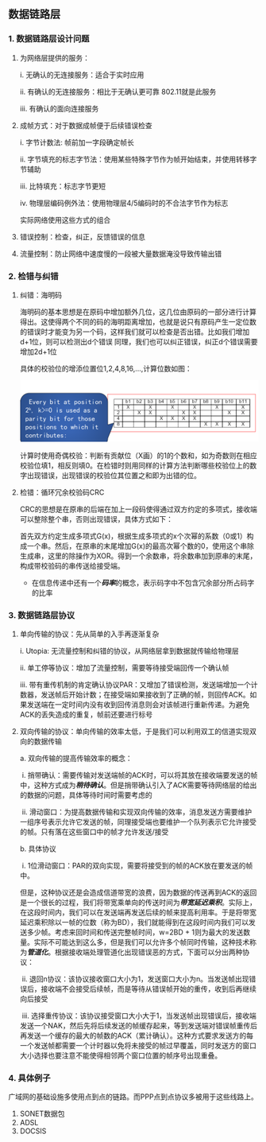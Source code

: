 ## 数据链路层

### 1. 数据链路层设计问题

1. 为网络层提供的服务：

   i. 无确认的无连接服务：适合于实时应用

   ii. 有确认的无连接服务：相比于无确认更可靠 802.11就是此服务

   iii. 有确认的面向连接服务

2. 成帧方式：对于数据成帧便于后续错误检查

   i. 字节计数法: 帧前加一字段确定帧长

   ii. 字节填充的标志字节法：使用某些特殊字节作为帧开始结束，并使用转移字节辅助

   iii. 比特填充：标志字节更短

   iv. 物理层编码例外法：使用物理层4/5编码时的不合法字节作为标志

   实际网络使用这些方式的组合

3. 错误控制：检查，纠正，反馈错误的信息

4. 流量控制：防止网络中速度慢的一段被大量数据淹没导致传输出错

### 2. 检错与纠错

 1. 纠错：海明码

    海明码的基本思想是在原码中增加额外几位，这几位由原码的一部分进行计算得出。这使得两个不同的码的海明距离增加，也就是说只有原码产生一定位数的错误时才能变为另一个码，这样我们就可以检查是否出错。比如我们增加d+1位，则可以检测出d个错误
    同理，我们也可以纠正错误，纠正d个错误需要增加2d+1位

    具体的校验位的增添位置位1,2,4,8,16,...,计算位数如图：

    ![](./images/hamming_code.png)

    计算时使用奇偶校验：判断有贡献位（X画）的1的个数和，如为奇数则在相应校验位填1，相反则填0。在检错时则用同样的计算方法判断哪些校验位上的数字出现错误，出现错误的校验位其位置之和即为出错的位。

 2. 检错：循环冗余校验码CRC

    CRC的思想是在原串的后端在加上一段码使得通过双方约定的多项式，接收端可以整除整个串，否则出现错误，具体方式如下：

    首先双方约定生成多项式G(x)，根据生成多项式的x个次幂的系数（0或1）构成一个串。然后，在原串的末尾增加G(x)的最高次幂个数的0，使用这个串除生成串，这里的除操作为XOR。得到一个余数串，将余数串加到原串的末尾，构成带校验码的串传送给接受端。

    * 在信息传递中还有一个***码率***的概念，表示码字中不包含冗余部分所占码字的比率

### 3. 数据链路层协议

 1. 单向传输的协议：先从简单的入手再逐渐复杂

    i. Utopia: 无流量控制和纠错的协议，从网络层拿到数据就传输给物理层

    ii. 单工停等协议：增加了流量控制，需要等待接受端回传一个确认帧

    iii. 带有重传机制的肯定确认协议PAR：又增加了错误检测，发送端增加一个计数器，发送帧后开始计数；在接受端如果接收到了正确的帧，则回传ACK。如果发送端在一定时间内没有收到回传消息则会对该帧进行重新传递。为避免ACK的丢失造成的重复，帧前还要进行标号

 2. 双向传输的协议：单向传输的效率太低，于是我们可以利用双工的信道实现双向的数据传输

    a. 双向传输的提高传输效率的概念：

    ​	i. 捎带确认：需要传输对发送端帧的ACK时，可以将其放在接收端要发送的帧中，这种方式成为***稍待确认***。但是捎带确认引入了ACK需要等待网络层的给出的数据的问题，具体等待时间时需要考虑的

    ​	ii. 滑动窗口：为提高数据传输和实现双向传输的效率，消息发送方需要维护一组序号表示允许它发送的帧，同理接受端也要维护一个队列表示它允许接受的帧。只有落在这些窗口中的帧才允许发送/接受

    b. 具体协议

    ​	i. 1位滑动窗口：PAR的双向实现，需要将接受到的帧的ACK放在要发送的帧中。

    ​	但是，这种协议还是会造成信道带宽的浪费，因为数据的传送再到ACK的返回是一个很长的过程，我们将带宽乘单向的传送时间为***带宽延迟乘积***。实际上，在这段时间内，我们可以在发送端再发送后续的帧来提高利用率。于是将带宽延迟乘积除以一帧的位数（称为BD），我们就能得到在这段时间内我们可以发送多少帧。考虑来回时间和传送完整帧时间，w=2BD + 1则为最大的发送数量。实际不可能达到这么多，但是我们可以允许多个帧同时传输，这种技术称为***管道化***。根据接收端处理管道化出现错误恶的方式，下面可以分出两种协议：

    ​	ii. 退回n协议：该协议接收窗口大小为1，发送窗口大小为n。当发送帧出现错误后，接收端不会接受后续帧，而是等待从错误帧开始的重传，收到后再继续向后接受

    ​	iii. 选择重传协议：该协议接受窗口大小大于1，当发送帧出现错误后，接收端发送一个NAK，然后先将后续发送的帧缓存起来，等到发送端对错误帧重传后再发送一个缓存的最大的帧数的ACK（累计确认）。这种方式要求发送方的每一个发送帧都需要一个计时器以免将未接受的帧过早覆盖，同时发送方的窗口大小选择也要注意不能使得相邻两个窗口位置的帧序号出现重叠。

### 4. 具体例子

广域网的基础设施多使用点到点的链路。而PPP点到点协议多被用于这些线路上。

1. SONET数据包
2. ADSL
3. DOCSIS

